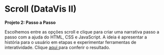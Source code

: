# Scroll (DataVis II)


**Projeto 2: Passo a Passo**

Escolhemos entre as opções scroll e clique para criar uma narrativa passo a passo com a ajuda do HTML, CSS e JavaScript. A ideia é apresentar a história para o usuário em etapas e experimentar ferramentas de interatividade. Clique [aqui ](https://erikayukari.github.io/scroll/scroll/) para conferir o resultado. 
